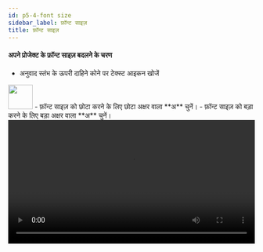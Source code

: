 ```yaml
---
id: p5-4-font size
sidebar_label: फ़ॉन्ट साइज़
title: फ़ॉन्ट साइज़
---
```



#### अपने प्रोजेक्ट के फ़ॉन्ट साइज़ बदलने के चरण 

- अनुवाद स्तंभ के ऊपरी दाहिने कोने पर टेक्स्ट आइकन खोजें
<img src="/assets/font-size.png" width="50px" alt=""/>
- फ़ॉन्ट साइज़ को छोटा करने के लिए छोटा अक्षर वाला **अ** चुनें।
- फ़ॉन्ट साइज़ को बड़ा करने के लिए बड़ा अक्षर वाला **अ** चुनें।

<video controls src="/assets/change-font.mov" width="100%" type="video/mov"/>